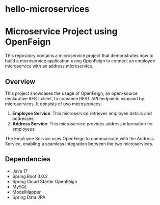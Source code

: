 # hello-microservices
# Microservice Project using OpenFeign

This repository contains a microservice project that demonstrates how to build a microservice application using OpenFeign to connect an employee microservice with an address microservice.

## Overview

This project showcases the usage of OpenFeign, an open-source declarative REST client, to consume REST API endpoints exposed by microservices. It consists of two microservices:

1. **Employee Service**: This microservice retrieves employee details and addresses.
2. **Address Service**: This microservice provides address information for employees.

The Employee Service uses OpenFeign to communicate with the Address Service, enabling a seamless integration between the two microservices.

## Dependencies

- Java 17
- Spring Boot 3.0.2
- Spring Cloud Starter OpenFeign
- MySQL
- ModelMapper
- Spring Data JPA


